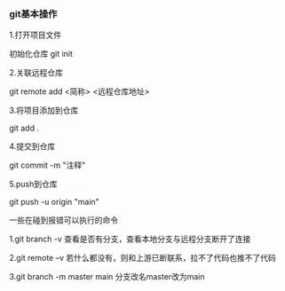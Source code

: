### git基本操作

1.打开项目文件

  初始化仓库 git init 

2.关联远程仓库

  git remote add <简称>  <远程仓库地址>

3.将项目添加到仓库

  git add .

4.提交到仓库

  git commit -m  "注释"

5.push到仓库

  git push -u origin "main"

一些在碰到报错可以执行的命令

  1.git branch -v  查看是否有分支，查看本地分支与远程分支断开了连接

  2.git remote –v 若什么都没有，则和上游已断联系，拉不了代码也推不了代码

  3.git branch -m master main 分支改名master改为main
